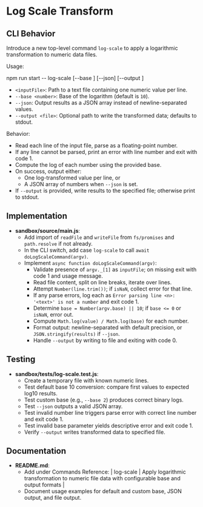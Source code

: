 # Log Scale Transform

## CLI Behavior

Introduce a new top-level command `log-scale` to apply a logarithmic transformation to numeric data files.

Usage:

npm run start -- log-scale <inputFile> [--base <number>] [--json] [--output <file>]

- `<inputFile>`: Path to a text file containing one numeric value per line.
- `--base <number>`: Base of the logarithm (default is `10`).
- `--json`: Output results as a JSON array instead of newline-separated values.
- `--output <file>`: Optional path to write the transformed data; defaults to stdout.

Behavior:

- Read each line of the input file, parse as a floating-point number.
- If any line cannot be parsed, print an error with line number and exit with code 1.
- Compute the log of each number using the provided base.
- On success, output either:
  - One log-transformed value per line, or
  - A JSON array of numbers when `--json` is set.
- If `--output` is provided, write results to the specified file; otherwise print to stdout.

## Implementation

- **sandbox/source/main.js**:
  - Add import of `readFile` and `writeFile` from `fs/promises` and `path.resolve` if not already.
  - In the CLI switch, add case `log-scale` to call `await doLogScaleCommand(argv)`.
  - Implement `async function doLogScaleCommand(argv)`:
    - Validate presence of `argv._[1]` as `inputFile`; on missing exit with code 1 and usage message.
    - Read file content, split on line breaks, iterate over lines.
    - Attempt `Number(line.trim())`; if `isNaN`, collect error for that line.
    - If any parse errors, log each as `Error parsing line <n>: '<text>' is not a number` and exit code 1.
    - Determine `base = Number(argv.base) || 10`; if `base <= 0` or `isNaN`, error out.
    - Compute `Math.log(value) / Math.log(base)` for each number.
    - Format output: newline-separated with default precision, or `JSON.stringify(results)` if `--json`.
    - Handle `--output` by writing to file and exiting with code 0.

## Testing

- **sandbox/tests/log-scale.test.js**:
  - Create a temporary file with known numeric lines.
  - Test default base 10 conversion: compare first values to expected log10 results.
  - Test custom base (e.g., `--base 2`) produces correct binary logs.
  - Test `--json` outputs a valid JSON array.
  - Test invalid number line triggers parse error with correct line number and exit code 1.
  - Test invalid base parameter yields descriptive error and exit code 1.
  - Verify `--output` writes transformed data to specified file.

## Documentation

- **README.md**:
  - Add under Commands Reference:
    | log-scale                      | Apply logarithmic transformation to numeric file data with configurable base and output formats |
  - Document usage examples for default and custom base, JSON output, and file output.
